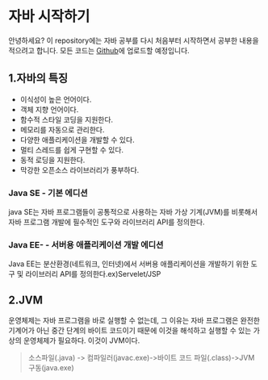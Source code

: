 # 자바 시작하기
안녕하세요? 이 repository에는 자바 공부를 다시 처음부터 시작하면서 공부한 내용을 적으려고 합니다.
모든 코드는 [Github](https://github.com/JOUNHO/Java)에 업로드할 예정입니다.

## 1.자바의 특징
* 이식성이 높은 언어이다.
* 객체 지향 언어이다.
* 함수적 스타일 코딩을 지원한다.
* 메모리를 자동으로 관리한다.
* 다양한 애플리케이션을 개발할 수 있다.
* 멀티 스레드를 쉽게 구현할 수 있다.
* 동적 로딩을 지원한다.
* 막강한 오픈소스 라이브러리가 풍부하다.
### Java SE - 기본 에디션
java SE는 자바 프로그램들이 공통적으로 사용하는 자바 가상 기계(JVM)를 비롯해서 자바 프로그램 개발에 필수적인 도구와 라이브러리 API를 정의한다.
### Java EE- - 서버용 애플리케이션 개발 에디션
Java EE는 분산환경(네트워크, 인터넷)에서 서버용 애플리케이션을 개발하기 위한 도구 및 라이브러리 API를 정의한다.ex)Servelet/JSP

## 2.JVM
운영체제는 자바 프로그램을 바로 실행할 수 없는데, 그 이유는 자바 프로그램은 완전한 기계어가 아닌 중간 단계의 바이트 코드이기 때문에 이것을 해석하고 실행할 수 있는 가상의 운영체제가 필요하다. 이것이 JVM이다.
> 소스파일(.java) -> 컴파일러(javac.exe)->바이트 코드 파일(.class)->JVM 구동(java.exe)

